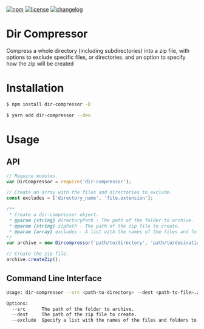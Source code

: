 [![npm][npm-image]][npm-url] [![license][license-image]][license-url]
[![changelog][changelog-image]][changelog-url]

# Dir Compressor 
Compress a whole directory (including subdirectories) into a zip file, with options to exclude specific files, or directories. and an option to specify how the zip will be created

# Installation

```sh
$ npm install dir-compressor -D
```
```sh
$ yarn add dir-compressor --dev
```

# Usage

## API

```javascript
// Require modules.
var DirCompressor = require('dir-compressor');

// Create an array with the files and directories to exclude.
const excludes = ['directory_name', 'file.extension'];

/**
 * Create a dir-compressor object. 
 * @param {string} directoryPath - The path of the folder to archive.
 * @param {string} zipPath - The path of the zip file to create.
 * @param {array} excludes - A list with the names of the files and folders to exclude.
*/
var archive = new Dircompressor('path/to/directory', 'path/to/desination/zipfile.zip', excludes);

// Create the zip file.
archive.createZip();
```
## Command Line Interface

```sh
Usage: dir-compressor --src <path-to-directory> --dest <path-to-file>.zip --exclude folder-name file-name.extention

Options:
  --src      The path of the folder to archive.
  --dest     The path of the zip file to create.
  --exclude  Specify a list with the names of the files and folders to exclude
```



[changelog-image]: https://img.shields.io/badge/changelog-md-blue.svg?style=flat-square
[changelog-url]: CHANGELOG.md
[license-image]: https://img.shields.io/npm/l/dir-compressor.svg?style=flat-square
[license-url]: LICENSE
[npm-image]: https://img.shields.io/npm/v/dir-compressor.svg?style=flat-square
[npm-url]: https://www.npmjs.com/package/dir-compressor
